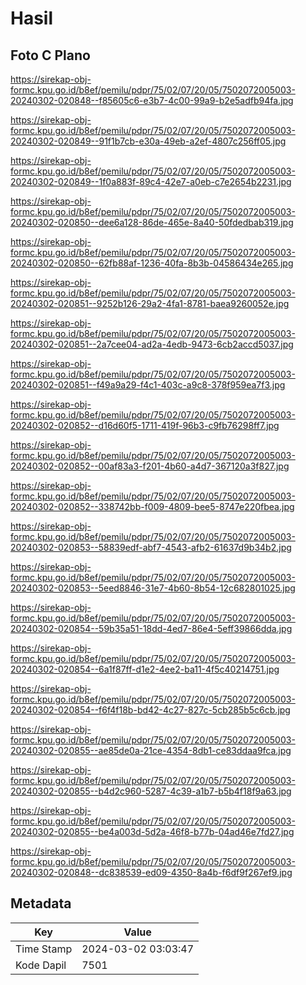 # Hasil

## Foto C Plano

https://sirekap-obj-formc.kpu.go.id/b8ef/pemilu/pdpr/75/02/07/20/05/7502072005003-20240302-020848--f85605c6-e3b7-4c00-99a9-b2e5adfb94fa.jpg

https://sirekap-obj-formc.kpu.go.id/b8ef/pemilu/pdpr/75/02/07/20/05/7502072005003-20240302-020849--91f1b7cb-e30a-49eb-a2ef-4807c256ff05.jpg

https://sirekap-obj-formc.kpu.go.id/b8ef/pemilu/pdpr/75/02/07/20/05/7502072005003-20240302-020849--1f0a883f-89c4-42e7-a0eb-c7e2654b2231.jpg

https://sirekap-obj-formc.kpu.go.id/b8ef/pemilu/pdpr/75/02/07/20/05/7502072005003-20240302-020850--dee6a128-86de-465e-8a40-50fdedbab319.jpg

https://sirekap-obj-formc.kpu.go.id/b8ef/pemilu/pdpr/75/02/07/20/05/7502072005003-20240302-020850--62fb88af-1236-40fa-8b3b-04586434e265.jpg

https://sirekap-obj-formc.kpu.go.id/b8ef/pemilu/pdpr/75/02/07/20/05/7502072005003-20240302-020851--9252b126-29a2-4fa1-8781-baea9260052e.jpg

https://sirekap-obj-formc.kpu.go.id/b8ef/pemilu/pdpr/75/02/07/20/05/7502072005003-20240302-020851--2a7cee04-ad2a-4edb-9473-6cb2accd5037.jpg

https://sirekap-obj-formc.kpu.go.id/b8ef/pemilu/pdpr/75/02/07/20/05/7502072005003-20240302-020851--f49a9a29-f4c1-403c-a9c8-378f959ea7f3.jpg

https://sirekap-obj-formc.kpu.go.id/b8ef/pemilu/pdpr/75/02/07/20/05/7502072005003-20240302-020852--d16d60f5-1711-419f-96b3-c9fb76298ff7.jpg

https://sirekap-obj-formc.kpu.go.id/b8ef/pemilu/pdpr/75/02/07/20/05/7502072005003-20240302-020852--00af83a3-f201-4b60-a4d7-367120a3f827.jpg

https://sirekap-obj-formc.kpu.go.id/b8ef/pemilu/pdpr/75/02/07/20/05/7502072005003-20240302-020852--338742bb-f009-4809-bee5-8747e220fbea.jpg

https://sirekap-obj-formc.kpu.go.id/b8ef/pemilu/pdpr/75/02/07/20/05/7502072005003-20240302-020853--58839edf-abf7-4543-afb2-61637d9b34b2.jpg

https://sirekap-obj-formc.kpu.go.id/b8ef/pemilu/pdpr/75/02/07/20/05/7502072005003-20240302-020853--5eed8846-31e7-4b60-8b54-12c682801025.jpg

https://sirekap-obj-formc.kpu.go.id/b8ef/pemilu/pdpr/75/02/07/20/05/7502072005003-20240302-020854--59b35a51-18dd-4ed7-86e4-5eff39866dda.jpg

https://sirekap-obj-formc.kpu.go.id/b8ef/pemilu/pdpr/75/02/07/20/05/7502072005003-20240302-020854--6a1f87ff-d1e2-4ee2-ba11-4f5c40214751.jpg

https://sirekap-obj-formc.kpu.go.id/b8ef/pemilu/pdpr/75/02/07/20/05/7502072005003-20240302-020854--f6f4f18b-bd42-4c27-827c-5cb285b5c6cb.jpg

https://sirekap-obj-formc.kpu.go.id/b8ef/pemilu/pdpr/75/02/07/20/05/7502072005003-20240302-020855--ae85de0a-21ce-4354-8db1-ce83ddaa9fca.jpg

https://sirekap-obj-formc.kpu.go.id/b8ef/pemilu/pdpr/75/02/07/20/05/7502072005003-20240302-020855--b4d2c960-5287-4c39-a1b7-b5b4f18f9a63.jpg

https://sirekap-obj-formc.kpu.go.id/b8ef/pemilu/pdpr/75/02/07/20/05/7502072005003-20240302-020855--be4a003d-5d2a-46f8-b77b-04ad46e7fd27.jpg

https://sirekap-obj-formc.kpu.go.id/b8ef/pemilu/pdpr/75/02/07/20/05/7502072005003-20240302-020848--dc838539-ed09-4350-8a4b-f6df9f267ef9.jpg


## Metadata

| Key        | Value               |
| ---------- | ------------------- |
| Time Stamp | 2024-03-02 03:03:47 |
| Kode Dapil | 7501                |



